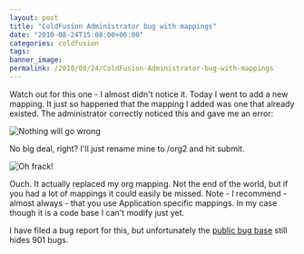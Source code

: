 ```yaml
---
layout: post
title: "ColdFusion Administrator bug with mappings"
date: "2010-08-24T15:08:00+06:00"
categories: coldfusion 
tags: 
banner_image: 
permalink: /2010/08/24/ColdFusion-Administrator-bug-with-mappings
---
```


Watch out for this one - I almost didn't notice it. Today I went to add a new mapping. It just so happened that the mapping I added was one that already existed. The administrator correctly noticed this and gave me an error:

<img src="https://static.raymondcamden.com/images/Capture18.PNG" title="Nothing will go wrong" />

No big deal, right? I'll just rename mine to /org2 and hit submit.

<img src="https://static.raymondcamden.com/images/cfjedi/Capture19.PNG" title="Oh frack!" />

Ouch. It actually replaced my org mapping. Not the end of the world, but if you had a lot of mappings it could easily be missed. Note - I recommend - almost always - that you use Application specific mappings. In my case though it is a code base I can't modify just yet.

I have filed a bug report for this, but unfortunately the <a href="http://cfbugs.adobe.com/cfbugreport/flexbugui/cfbugtracker/main.html">public bug base</a> still hides 901 bugs.